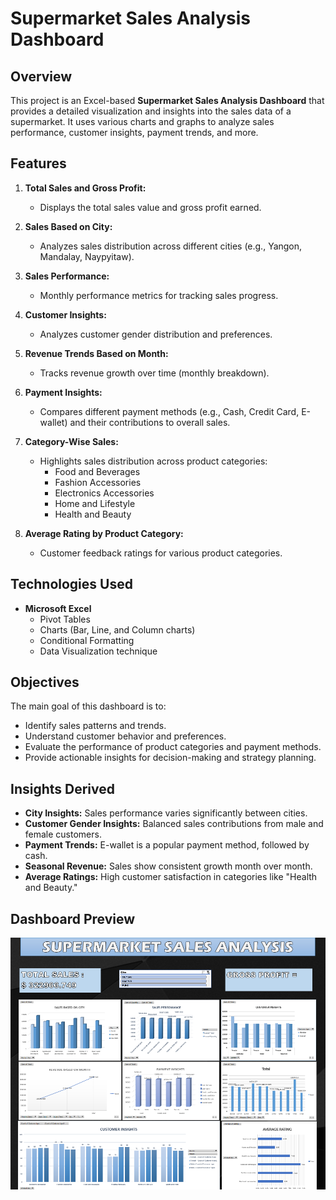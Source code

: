 # Supermarket Sales Analysis Dashboard

## Overview
This project is an Excel-based **Supermarket Sales Analysis Dashboard** that provides a detailed visualization and insights into the sales data of a supermarket. It uses various charts and graphs to analyze sales performance, customer insights, payment trends, and more.

## Features
1. **Total Sales and Gross Profit:**
   - Displays the total sales value and gross profit earned.

2. **Sales Based on City:**
   - Analyzes sales distribution across different cities (e.g., Yangon, Mandalay, Naypyitaw).

3. **Sales Performance:**
   - Monthly performance metrics for tracking sales progress.

4. **Customer Insights:**
   - Analyzes customer gender distribution and preferences.

5. **Revenue Trends Based on Month:**
   - Tracks revenue growth over time (monthly breakdown).

6. **Payment Insights:**
   - Compares different payment methods (e.g., Cash, Credit Card, E-wallet) and their contributions to overall sales.

7. **Category-Wise Sales:**
   - Highlights sales distribution across product categories:
     - Food and Beverages
     - Fashion Accessories
     - Electronics Accessories
     - Home and Lifestyle
     - Health and Beauty

8. **Average Rating by Product Category:**
   - Customer feedback ratings for various product categories.

## Technologies Used
- **Microsoft Excel**
  - Pivot Tables
  - Charts (Bar, Line, and Column charts)
  - Conditional Formatting
  - Data Visualization technique

## Objectives
The main goal of this dashboard is to:
- Identify sales patterns and trends.
- Understand customer behavior and preferences.
- Evaluate the performance of product categories and payment methods.
- Provide actionable insights for decision-making and strategy planning.

## Insights Derived
- **City Insights:** Sales performance varies significantly between cities.
- **Customer Gender Insights:** Balanced sales contributions from male and female customers.
- **Payment Trends:** E-wallet is a popular payment method, followed by cash.
- **Seasonal Revenue:** Sales show consistent growth month over month.
- **Average Ratings:** High customer satisfaction in categories like "Health and Beauty."

## Dashboard Preview
<img src="DASHBOARD..png"/>&nbsp;
